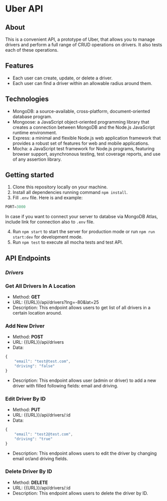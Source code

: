# Uber API

## About

This is a convenient API, a prototype of Uber, that allows you to manage drivers and perform a full range of CRUD operations on drivers. It also tests each of these operations.

## Features

- Each user can create, update, or delete a driver.
- Each user can find a driver within an allowable radius around them.

## Technologies

- MongoDB: a source-available, cross-platform, document-oriented database program.
- Mongoose: a JavaScript object-oriented programming library that creates a connection between MongoDB and the Node.js JavaScript runtime environment.
- Express: a minimal and flexible Node.js web application framework that provides a robust set of features for web and mobile applications.
- Mocha: a JavaScript test framework for Node.js programs, featuring browser support, asynchronous testing, test coverage reports, and use of any assertion library.

## Getting started

1. Clone this repository locally on your machine.
2. Install all dependencies running command `npm install`.
3. Fill `.env` file. Here is and example:
```javascript
PORT=3000
```
In case if you want to connect your server to databse via MongoDB Atlas, include link for connection also to `.env` file.

4. Run `npm start` to start the server for production mode or run `npm run start:dev` for development mode.
5. Run `npm test` to execute all mocha tests and test API.

## API Endpoints

### _Drivers_

### Get All Drivers In A Location

- Method: **GET**
- URL: {{URL}}/api/drivers?lng=-80&lat=25
- Description: This endpoint allows users to get list of all drivers in a certain location around.

### Add New Driver

- Method: **POST**
- URL: {{URL}}/api/drivers
- Data:
```javascript
{
    "email": "test@test.com",
    "driving": "false"
}
```
- Description: This endpoint allows user (admin or driver) to add a new driver with filled following fields: email and driving.

### Edit Driver By ID

- Method: **PUT**
- URL: {{URL}}/api/drivers/:id
- Data:
```javascript
{
    "email": "test2@test.com",
    "driving": "true"
}
```
- Description: This endpoint allows users to edit the driver by changing email or/and driving fields.

### Delete Driver By ID

- Method: **DELETE**
- URL: {{URL}}/api/drivers/:id
- Description: This endpoint allows users to delete the driver by ID.
